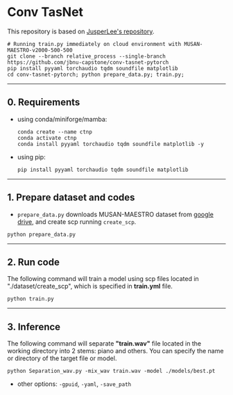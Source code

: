 # Conv TasNet

This repository is based on [JusperLee's repository](https://github.com/JusperLee/Conv-TasNet).
```
# Running train.py immediately on cloud environment with MUSAN-MAESTRO-v2000-500-500
git clone --branch relative_process --single-branch https://github.com/jbnu-capstone/conv-tasnet-pytorch
pip install pyyaml torchaudio tqdm soundfile matplotlib
cd conv-tasnet-pytorch; python prepare_data.py; train.py;
```

---

## 0. Requirements
- using conda/miniforge/mamba:
    ```
    conda create --name ctnp
    conda activate ctnp
    conda install pyyaml torchaudio tqdm soundfile matplotlib -y
    ```
- using pip:
    ```
    pip install pyyaml torchaudio tqdm soundfile matplotlib
    ```

---

## 1. Prepare dataset and codes

- `prepare_data.py` downloads MUSAN-MAESTRO dataset from [google drive](https://drive.google.com/file/d/1Sm6fu8vXzRk6PrwFfYEvXGFpKMNPXPzv/), and create scp running `create_scp`.

```
python prepare_data.py
```
   
---

## 2. Run code
The following command will train a model using scp files located in "./dataset/create_scp", which is specified in **train.yml** file.
```
python train.py
```

---

## 3. Inference
The following command will separate **"train.wav"** file located in the working directory into 2 stems: piano and others. You can specify the name or directory of the target file or model. 
```
python Separation_wav.py -mix_wav train.wav -model ./models/best.pt
```
- other options: `-gpuid`, `-yaml`, `-save_path`
